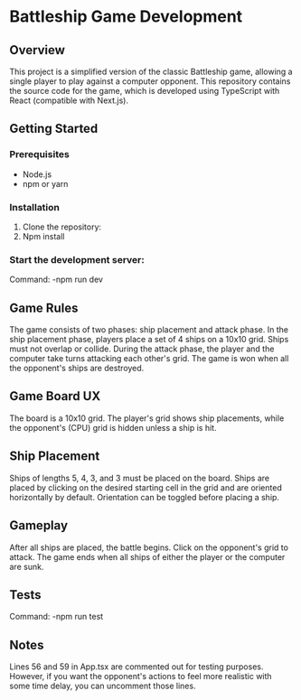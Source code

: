 # Battleship Game Development

## Overview

This project is a simplified version of the classic Battleship game, allowing a single player to play against a computer opponent. This repository contains the source code for the game, which is developed using TypeScript with React (compatible with Next.js).

## Getting Started

### Prerequisites

- Node.js
- npm or yarn

### Installation

1. Clone the repository:
2. Npm install

### Start the development server:

Command:
-npm run dev

## Game Rules

The game consists of two phases: ship placement and attack phase.
In the ship placement phase, players place a set of 4 ships on a 10x10 grid.
Ships must not overlap or collide.
During the attack phase, the player and the computer take turns attacking each other's grid.
The game is won when all the opponent's ships are destroyed.

## Game Board UX

The board is a 10x10 grid.
The player's grid shows ship placements, while the opponent's (CPU) grid is hidden unless a ship is hit.

## Ship Placement

Ships of lengths 5, 4, 3, and 3 must be placed on the board.
Ships are placed by clicking on the desired starting cell in the grid and are oriented horizontally by default.
Orientation can be toggled before placing a ship.

## Gameplay

After all ships are placed, the battle begins.
Click on the opponent's grid to attack.
The game ends when all ships of either the player or the computer are sunk.

## Tests

Command:
-npm run test

## Notes

Lines 56 and 59 in App.tsx are commented out for testing purposes. However, if you want the opponent's actions to feel more realistic with some time delay, you can uncomment those lines.
